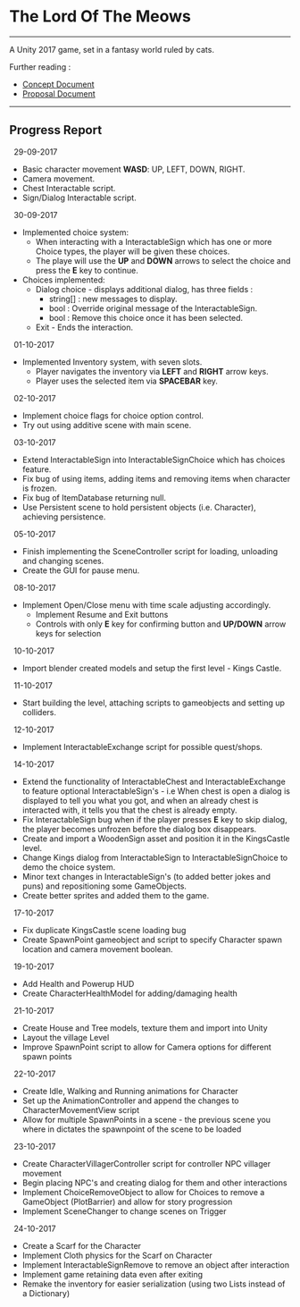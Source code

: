 # The Lord Of The Meows
---

A Unity 2017 game, set in a fantasy world ruled by cats.

Further reading : 

- [Concept Document](./Concept_Document.pdf)
- [Proposal Document](./Proposal_Document.pdf)

---

## Progress Report  
&nbsp; 
29-09-2017  
- Basic character movement __WASD__: UP, LEFT, DOWN, RIGHT.
- Camera movement.
- Chest Interactable script.
- Sign/Dialog Interactable script.  
  

&nbsp; 
30-09-2017  
- Implemented choice system: 
    - When interacting with a InteractableSign which has one or more Choice types, the player will be given these choices.
    - The playe will use the __UP__ and __DOWN__ arrows to select the choice and press the __E__ key to continue.
- Choices implemented:
    - Dialog choice - displays additional dialog, has three fields :
        - string[] : new messages to display.
        - bool : Override original message of the InteractableSign.
        - bool : Remove this choice once it has been selected.
    - Exit - Ends the interaction.

  
&nbsp;
01-10-2017
- Implemented Inventory system, with seven slots.
    - Player navigates the inventory via __LEFT__ and __RIGHT__ arrow keys.
    - Player uses the selected item via __SPACEBAR__ key.
	
  
&nbsp;
02-10-2017
- Implement choice flags for choice option control.
- Try out using additive scene with main scene.
	
  
&nbsp;
03-10-2017
- Extend InteractableSign into InteractableSignChoice which has choices feature.
- Fix bug of using items, adding items and removing items when character is frozen.
- Fix bug of ItemDatabase returning null.
- Use Persistent scene to hold persistent objects (i.e. Character), achieving persistence.
	
  
&nbsp;
05-10-2017
- Finish implementing the SceneController script for loading, unloading and changing scenes.
- Create the GUI for pause menu.
	
  
&nbsp;
08-10-2017
- Implement Open/Close menu with time scale adjusting accordingly.
	- Implement Resume and Exit buttons
	- Controls with only __E__ key for confirming button and __UP/DOWN__ arrow keys for selection
	
  
&nbsp;
10-10-2017
- Import blender created models and setup the first level - Kings Castle.
	
  
&nbsp;
11-10-2017
- Start building the level, attaching scripts to gameobjects and setting up colliders.
	
  
&nbsp;
12-10-2017
- Implement InteractableExchange script for possible quest/shops.
	
  
&nbsp;
14-10-2017
- Extend the functionality of InteractableChest and InteractableExchange to feature optional InteractableSign's - i.e When chest is open a dialog is displayed to tell you what you got, and when an already chest is interacted with, it tells you that the chest is already empty.
- Fix InteractableSign bug when if the player presses __E__ key to skip dialog, the player becomes unfrozen before the dialog box disappears.
- Create and import a WoodenSign asset and position it in the KingsCastle level.
- Change Kings dialog from InteractableSign to InteractableSignChoice to demo the choice system.
- Minor text changes in InteractableSign's (to added better jokes and puns) and repositioning some GameObjects.
- Create better sprites and added them to the game.
	
  
&nbsp;
17-10-2017
- Fix duplicate KingsCastle scene loading bug
- Create SpawnPoint gameobject and script to specify Character spawn location and camera movement boolean.
	
  
&nbsp;
19-10-2017
- Add Health and Powerup HUD
- Create CharacterHealthModel for adding/damaging health
	
  
&nbsp;
21-10-2017
- Create House and Tree models, texture them and import into Unity
- Layout the village Level
- Improve SpawnPoint script to allow for Camera options for different spawn points
	
  
&nbsp;
22-10-2017
- Create Idle, Walking and Running animations for Character
- Set up the AnimationController and append the changes to CharacterMovementView script
- Allow for multiple SpawnPoints in a scene - the previous scene you where in dictates the spawnpoint of the scene to be loaded
	
  
&nbsp;
23-10-2017
- Create CharacterVillagerController script for controller NPC villager movement
- Begin placing NPC's and creating dialog for them and other interactions
- Implement ChoiceRemoveObject to allow for Choices to remove a GameObject (PlotBarrier) and allow for story progression
- Implement SceneChanger to change scenes on Trigger
	
  
&nbsp;
24-10-2017
- Create a Scarf for the Character
- Implement Cloth physics for the Scarf on Character
- Implement InteractableSignRemove to remove an object after interaction
- Implement game retaining data even after exiting
- Remake the inventory for easier serialization (using two Lists instead of a Dictionary)